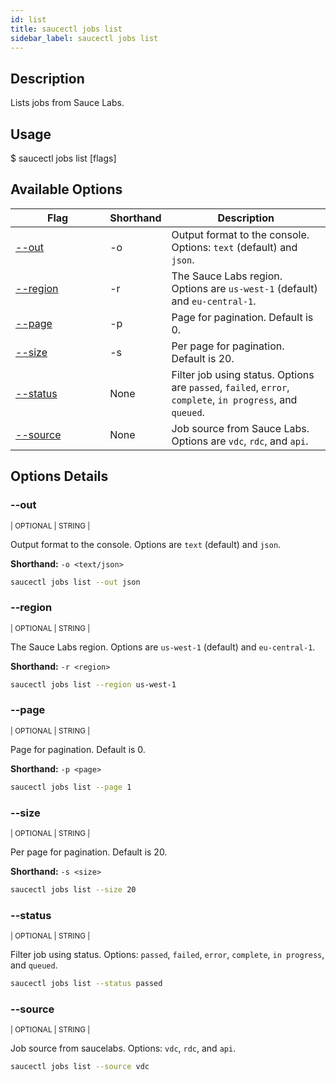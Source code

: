 ```yaml
---
id: list
title: saucectl jobs list
sidebar_label: saucectl jobs list
---
```


## Description

Lists jobs from Sauce Labs.

## Usage

<span className="cli">$ saucectl jobs list [flags]</span>

## Available Options

<table id="table-cli">
  <thead>
    <tr>
      <th width="30%">Flag</th>
      <th width="10%">Shorthand</th>
      <th>Description</th>
    </tr>
  </thead>
  <tbody>
    <tr>
      <td><span className="t-cli"><a href="#--out">--out</a></span></td>
      <td><span className="t-cli">-o</span></td>
      <td>Output format to the console. Options: <code>text</code> (default) and <code>json</code>.</td>
    </tr>
    <tr>
      <td><span className="t-cli"><a href="#--region">--region</a></span></td>
      <td><span className="t-cli">-r</span></td>
      <td>The Sauce Labs region. Options are <code>us-west-1</code> (default) and <code>eu-central-1</code>.</td>
    </tr>
    <tr>
      <td><span className="t-cli"><a href="#--page">--page</a></span></td>
      <td><span className="t-cli">-p</span></td>
      <td>Page for pagination. Default is 0.</td>
    </tr>
    <tr>
      <td><span className="t-cli"><a href="#--size">--size</a></span></td>
      <td><span className="t-cli">-s</span></td>
      <td>Per page for pagination. Default is 20.</td>
    </tr>
    <tr>
      <td><span className="t-cli"><a href="#--status">--status</a></span></td>
      <td><span className="t-cli">None</span></td>
      <td>Filter job using status. Options are <code>passed</code>, <code>failed</code>, <code>error</code>, <code>complete</code>, <code>in progress</code>, and <code>queued</code>.</td>
    </tr>
    <tr>
      <td><span className="t-cli"><a href="#--source">--source</a></span></td>
      <td><span className="t-cli">None</span></td>
      <td>Job source from Sauce Labs. Options are <code>vdc</code>, <code>rdc</code>, and <code>api</code>.</td>
    </tr>
  </tbody>
</table>

## Options Details

### <span className="cli">--out</span>

<div className="cli-desc">
<p><small>| OPTIONAL | STRING |</small></p>

Output format to the console. Options are `text` (default) and `json`.

**Shorthand:** `-o <text/json>`

```bash
saucectl jobs list --out json
```

</div>

### <span className="cli">--region</span>

<div className="cli-desc">
<p><small>| OPTIONAL | STRING |</small></p>

The Sauce Labs region. Options are `us-west-1` (default) and `eu-central-1`.

**Shorthand:** `-r <region>`

```bash
saucectl jobs list --region us-west-1
```

</div>

### <span className="cli">--page</span>

<div className="cli-desc">
<p><small>| OPTIONAL | STRING |</small></p>

Page for pagination. Default is 0.

**Shorthand:** `-p <page>`

```bash
saucectl jobs list --page 1
```

</div>

### <span className="cli">--size</span>

<div className="cli-desc">
<p><small>| OPTIONAL | STRING |</small></p>

Per page for pagination. Default is 20.

**Shorthand:** `-s <size>`

```bash
saucectl jobs list --size 20
```

</div>

### <span className="cli">--status</span>

<div className="cli-desc">
<p><small>| OPTIONAL | STRING |</small></p>

Filter job using status. Options: `passed`, `failed`, `error`, `complete`, `in progress`, and `queued`.

```bash
saucectl jobs list --status passed
```

</div>

### <span className="cli">--source</span>

<div className="cli-desc">
<p><small>| OPTIONAL | STRING |</small></p>

Job source from saucelabs. Options: `vdc`, `rdc`, and `api`.

```bash
saucectl jobs list --source vdc
```

</div>
